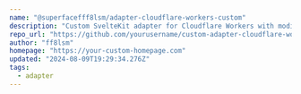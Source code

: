 ```yaml
---
name: "@superfacefff8lsm/adapter-cloudflare-workers-custom"
description: "Custom SvelteKit adapter for Cloudflare Workers with modifications"
repo_url: "https://github.com/yourusername/custom-adapter-cloudflare-workers"
author: "ff8lsm"
homepage: "https://your-custom-homepage.com"
updated: "2024-08-09T19:29:34.276Z"
tags: 
  - adapter
---
```

